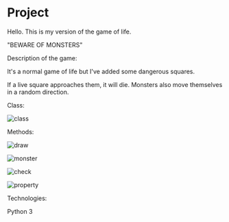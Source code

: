 # Project
Hello. This is my version of the game of life.

"BEWARE OF MONSTERS"

Description of the game:

It's a normal game of life but I've added some dangerous squares.

If a live square approaches them, it will die. Monsters also move themselves in a random direction.

Class:

![class](https://user-images.githubusercontent.com/101277772/161779349-30d9b83f-8544-4d6c-9b0b-f681dd1f9b1c.PNG)


Methods:

![draw](https://user-images.githubusercontent.com/101277772/161779396-20547cb0-724f-48fe-bfb5-2251a44b362a.PNG)

![monster](https://user-images.githubusercontent.com/101277772/161779449-c76cccb0-1cef-4249-ac7a-a3017b578f33.PNG)

![check](https://user-images.githubusercontent.com/101277772/161779466-07f69554-f992-4bdf-996e-bcbabcd6c4a8.PNG)

![property](https://user-images.githubusercontent.com/101277772/161779912-17eb5a22-43b2-475e-a8ea-03295f31763b.PNG)


Technologies:

Python 3








